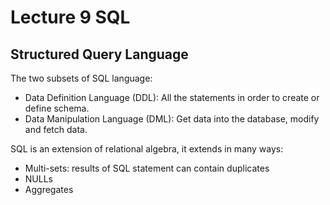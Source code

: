 # Lecture 9 SQL

## Structured Query Language
The two subsets of SQL language:
- Data Definition Language (DDL): All the statements in order to create or define schema.
- Data Manipulation Language (DML): Get data into the database, modify and fetch data.

SQL is an extension of relational algebra, it extends in many ways: 
- Multi-sets: results of SQL statement can contain duplicates
- NULLs
- Aggregates
